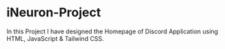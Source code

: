 # iNeuron-Project
In this Project I have designed the Homepage of Discord Application using HTML, JavaScript &amp; Tailwind CSS.
